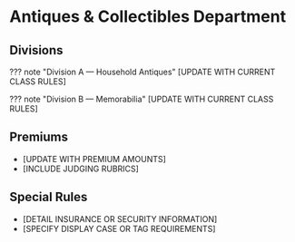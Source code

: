 # Antiques & Collectibles Department

## Divisions

??? note "Division A — Household Antiques"
    [UPDATE WITH CURRENT CLASS RULES]

??? note "Division B — Memorabilia"
    [UPDATE WITH CURRENT CLASS RULES]

## Premiums

- [UPDATE WITH PREMIUM AMOUNTS]
- [INCLUDE JUDGING RUBRICS]

## Special Rules

- [DETAIL INSURANCE OR SECURITY INFORMATION]
- [SPECIFY DISPLAY CASE OR TAG REQUIREMENTS]
